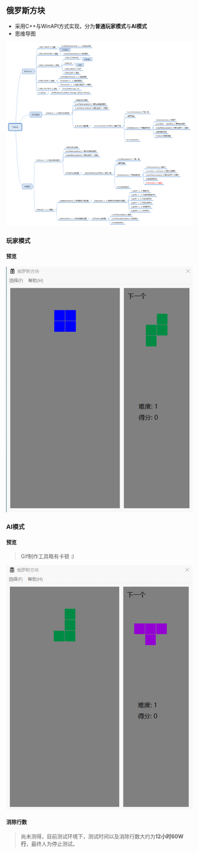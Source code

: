 ## 俄罗斯方块

- 采用C++与WinAPI方式实现，分为**普通玩家模式**与**AI模式**
- 思维导图

![思维导图](./img/Tetris.png)

### 玩家模式

#### 预览

![玩家模式](./img/common.gif)

### AI模式

#### 预览

> Gif制作工具略有卡顿 :)

![AI模式](./img/ai.gif)

#### 消除行数

> 尚未测得，目前测试环境下，测试时间以及消除行数大约为**12小时60W行**，最终人为停止测试。
